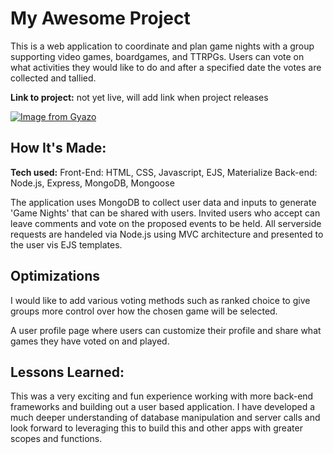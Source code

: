 # My Awesome Project
This is a web application to coordinate and plan game nights with a group supporting video games, boardgames, and TTRPGs. Users can vote on what activities they would like to do and after a specified date the votes are collected and tallied.

**Link to project:** not yet live, will add link when project releases

[![Image from Gyazo](https://i.gyazo.com/6f12cf11e46498116885deebd1bd0e21.gif)](https://gyazo.com/6f12cf11e46498116885deebd1bd0e21)

## How It's Made:

**Tech used:** 
Front-End: HTML, CSS, Javascript, EJS, Materialize
Back-end: Node.js, Express, MongoDB, Mongoose

The application uses MongoDB to collect user data and inputs to generate 'Game Nights' that can be shared with users. Invited users who accept can leave comments and vote on the proposed events to be held. All serverside requests are handeled via Node.js using MVC architecture and presented to the user vis EJS templates.

## Optimizations
I would like to add various voting methods such as ranked choice to give groups more control over how the chosen game will be selected.

A user profile page where users can customize their profile and share what games they have voted on and played.

## Lessons Learned:

This was a very exciting and fun experience working with more back-end frameworks and building out a user based application. I have developed a much deeper understanding of database manipulation and server calls and look forward to leveraging this to build this and other apps with greater scopes and functions.
